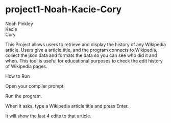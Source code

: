 # project1-Noah-Kacie-Cory
Noah Pinkley  
Kacie  
Cory  

This Project allows users to retrieve and display the history of any Wikipedia article. Users give a article title, and the program connects to Wikipedia, collect the json data and formats the data so you can see who did it and when. This tool is useful for educational purposes to check the edit history of Wikipedia pages.

How to Run  

Open your compiler prompt.  

Run the program.  

When it asks, type a Wikipedia article title and press Enter.  

It will show the last 4 edits to that article.  
